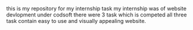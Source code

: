 this is my repository for my internship task
my internship was of website devlopment under codsoft
there were 3 task which is competed 
all three task contain  easy to use and visually appealing website.
